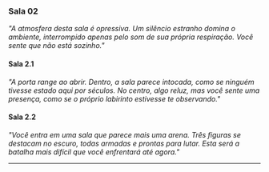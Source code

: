### **Sala 02**

_"A atmosfera desta sala é opressiva. Um silêncio estranho domina o ambiente, interrompido apenas pelo som de sua própria respiração. Você sente que não está sozinho."_

#### **Sala 2.1**

_"A porta range ao abrir. Dentro, a sala parece intocada, como se ninguém tivesse estado aqui por séculos. No centro, algo reluz, mas você sente uma presença, como se o próprio labirinto estivesse te observando."_

#### **Sala 2.2**

_"Você entra em uma sala que parece mais uma arena. Três figuras se destacam no escuro, todas armadas e prontas para lutar. Esta será a batalha mais difícil que você enfrentará até agora."_

---
